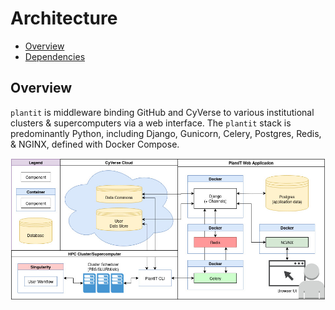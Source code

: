 # Architecture

<!-- START doctoc generated TOC please keep comment here to allow auto update -->
<!-- DON'T EDIT THIS SECTION, INSTEAD RE-RUN doctoc TO UPDATE -->


- [Overview](#overview)
- [Dependencies](#dependencies)

<!-- END doctoc generated TOC please keep comment here to allow auto update -->

## Overview

`plantit` is middleware binding GitHub and CyVerse to various institutional clusters & supercomputers via a web interface. The `plantit` stack is predominantly Python, including Django, Gunicorn, Celery, Postgres, Redis, & NGINX, defined with Docker Compose.

![Architecture](../media/plantit.jpg)
